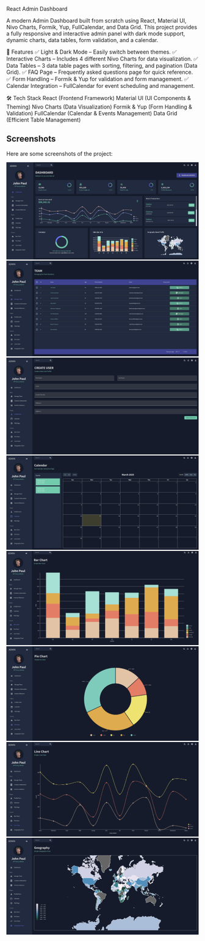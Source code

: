 React Admin Dashboard

A modern Admin Dashboard built from scratch using React, Material UI, Nivo Charts, Formik, Yup, FullCalendar, and Data Grid. This project provides a fully responsive and interactive admin panel with dark mode support, dynamic charts, data tables, form validation, and a calendar.

🚀 Features
✅ Light & Dark Mode – Easily switch between themes.
✅ Interactive Charts – Includes 4 different Nivo Charts for data visualization.
✅ Data Tables – 3 data table pages with sorting, filtering, and pagination (Data Grid).
✅ FAQ Page – Frequently asked questions page for quick reference.
✅ Form Handling – Formik & Yup for validation and form management.
✅ Calendar Integration – FullCalendar for event scheduling and management.

🛠️ Tech Stack
React (Frontend Framework)
Material UI (UI Components & Theming)
Nivo Charts (Data Visualization)
Formik & Yup (Form Handling & Validation)
FullCalendar (Calendar & Events Management)
Data Grid (Efficient Table Management)

## Screenshots

Here are some screenshots of the project:

![Main Screen](screenshots/main.png)
![Feature 1](screenshots/main2.png)
![Feature 2](screenshots/main3.png)
![Feature 3](screenshots/main4.png)
![Feature 4](screenshots/main5.png)
![Feature 5](screenshots/main6.png)
![Feature 6](screenshots/main7.png)
![Feature 7](screenshots/main8.png)
